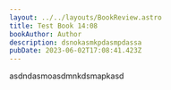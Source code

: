 ```yaml
---
layout: ../../layouts/BookReview.astro
title: Test Book 14:08
bookAuthor: Author
description: dsnokasmkpdasmpdassa
pubDate: 2023-06-02T17:08:41.423Z
---
```

a﻿sdndasmoasdmnkdsmapkasd